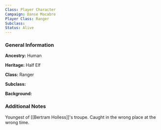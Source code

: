 ```yaml
---
Class: Player Character
Campaign: Danse Macabre
Player Class: Ranger
Subclass: 
Status: Alive
---
```

### General Information

**Ancestry:** Human

**Heritage:** Half Elf

**Class:** Ranger

**Subclass:** 

**Background:** 
### Additional Notes

Youngest of [[Bertram Holless]]'s troupe. Caught in the wrong place at the wrong time.